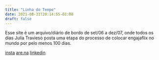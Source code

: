 ```yaml
---
title: "Linha do Tempo"
date: 2021-08-31T20:14:55-03:00
draft: false
---
```


Esse site é um arquivo/diário de bordo de set/06 a dez/07, onde todos os dias Julia Travieso posta uma etapa do processo de colocar engajaflix no mundo por pelo menos 100 dias.

[insta](https://www.instagram.com/engajaflix.club/) 
[are.na](https://www.are.na/juliagtr/100diasfazendo)
[linkedin](https://www.linkedin.com/company/engajaflix/)
